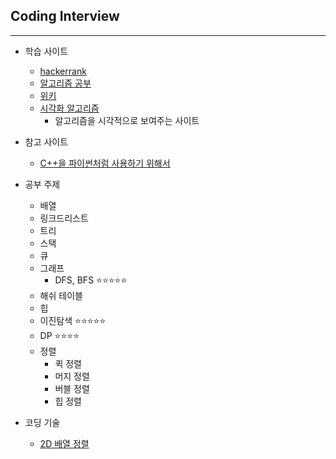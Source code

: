 ## Coding Interview 
-----------------------------

* 학습 사이트
    * [hackerrank](https://www.hackerrank.com)
    * [알고리즘 공부](https://blog.yena.io/studynote/2018/11/14/Algorithm-Basic.html)
    * [위키](https://librewiki.net/wiki/시리즈:수학인듯_과학아닌_공학같은_컴퓨터과학/알고리즘_기초) 
    * [시각화 알고리즘](https://visualgo.net/ko)
        * 알고리즘을 시각적으로 보여주는 사이트

* 참고 사이트
    * [C++을 파이썬처럼 사용하기 위해서](https://moaimoai.tistory.com/130)

* 공부 주제 
    * 배열 
    * 링크드리스트 
    * 트리
    * 스택
    * 큐
    * 그래프
        * DFS, BFS ⭐⭐⭐⭐⭐
    * 해쉬 테이블
    * 힙
    * 이진탐색 ⭐⭐⭐⭐⭐
    * DP ⭐⭐⭐⭐
    * 정렬
        * 퀵 정렬
        * 머지 정렬
        * 버블 정렬
        * 힙 정렬
        
    
* 코딩 기술
    * [2D 배열 정렬]()